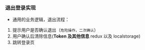 ### 退出登录实现

- 通用的业务逻辑，退出流程：

1. 提示用户是否确认退出（`危险操作，二次确认`）
2. 用户确认后清除信息(**Token 及其他信息** redux 以及 localstorage)
3. 跳转登录页
